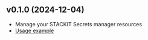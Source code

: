 ## v0.1.0 (2024-12-04)

- Manage your STACKIT Secrets manager resources
- [Usage example](https://github.com/stackitcloud/stackit-sdk-python/tree/main/examples/secretsmanager)
